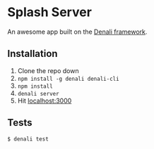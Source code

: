 # Splash Server

An awesome app built on the [Denali framework](http://denalijs.org/).


## Installation

1. Clone the repo down
2. `npm install -g denali denali-cli`
3. `npm install`
4. `denali server`
5. Hit [localhost:3000](http://localhost:3000)


## Tests

```sh
$ denali test
```
